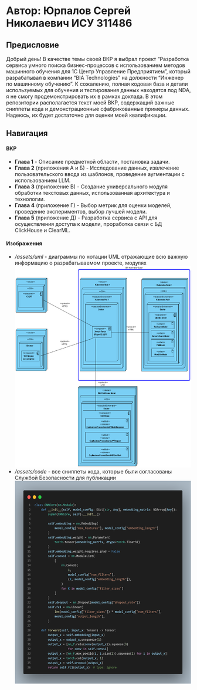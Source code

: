 # Автор: Юрпалов Сергей Николаевич ИСУ 311486

## Предисловие

Добрый день! В качестве темы своей ВКР я выбрал проект “Разработка сервиса умного поиска бизнес-процессов с использованием методов машинного обучения для 1С Центр Управление Предприятием”, который разрабатывал в компании “BIA Technologies” на должности “Инженер по машинному обучению”. К сожалению, полная кодовая база и детали используемых для обучения и тестирования данных находятся под NDA, я не смогу продемонстрировать их в рамках доклада. В этом репозитории располагается текст моей ВКР, содержащий важные сниппеты кода и демонстрационные сфабрикованные примеры данных. Надеюсь, их будет достаточно для оценки моей квалификации.

## Навигация

#### ВКР
* **Глава 1** - Описание предметной области, постановка задачи.
* **Глава 2** (приложения А и Б) - Исследование данных, извлечение пользовательского ввода из шаблонов, проведение аугментации с использованием LLM.
* **Глава 3** (приложение В) - Создание универсального модуля обработки текстовых данных, использованная архитектура и технологии.
* **Глава 4** (приложение Г) - Выбор метрик для оценки моделей, проведение экспериментов, выбор лучшей модели.
* **Глава 5** (приложение Д) - Разработка сервиса с API для осуществления доступа к модели, проработка связи с БД ClickHouse и ClearML.

#### Изображения
* _/assets/uml_ - диаграммы по нотации UML отражающие всю важную информацию о разрабатываемом проекте, модулях
  <img src="/assets/uml/deployment.png" alt="deployment" width="635" height="549"/>
* _/assets/code_ - все сниппеты кода, которые были согласованы Службой Безопасности для публикации
  <img src="/assets/code/model_research/cnn_architecture.png" alt="cnn" width="539" height="553"/>
